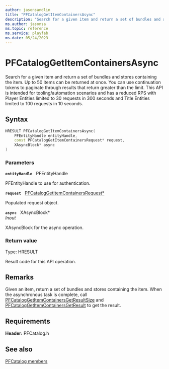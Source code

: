 ```yaml
---
author: jasonsandlin
title: "PFCatalogGetItemContainersAsync"
description: "Search for a given item and return a set of bundles and stores containing the item. Up to 50 items can be returned at once. You can use continuation tokens to paginate through results that return greater than the limit. This API is intended for tooling/automation scenarios and has a reduced RPS with Player Entities limited to 30 requests in 300 seconds and Title Entities limited to 100 requests in 10 seconds."
ms.author: jasonsa
ms.topic: reference
ms.service: playfab
ms.date: 05/24/2023
---
```


# PFCatalogGetItemContainersAsync  

Search for a given item and return a set of bundles and stores containing the item. Up to 50 items can be returned at once. You can use continuation tokens to paginate through results that return greater than the limit. This API is intended for tooling/automation scenarios and has a reduced RPS with Player Entities limited to 30 requests in 300 seconds and Title Entities limited to 100 requests in 10 seconds.  

## Syntax  
  
```cpp
HRESULT PFCatalogGetItemContainersAsync(  
    PFEntityHandle entityHandle,  
    const PFCatalogGetItemContainersRequest* request,  
    XAsyncBlock* async  
)  
```  
  
### Parameters  
  
**`entityHandle`** &nbsp; PFEntityHandle  
  
PFEntityHandle to use for authentication.  
  
**`request`** &nbsp; [PFCatalogGetItemContainersRequest*](../../pfcatalogtypes/structs/pfcataloggetitemcontainersrequest.md)  
  
Populated request object.  
  
**`async`** &nbsp; XAsyncBlock*  
*_Inout_*  
  
XAsyncBlock for the async operation.  
  
  
### Return value
Type: HRESULT
  
Result code for this API operation.
  
## Remarks  
  
Given an item, return a set of bundles and stores containing the item. When the asynchronous task is complete, call [PFCatalogGetItemContainersGetResultSize](pfcataloggetitemcontainersgetresultsize.md) and [PFCatalogGetItemContainersGetResult](pfcataloggetitemcontainersgetresult.md) to get the result.
  
## Requirements  
  
**Header:** PFCatalog.h
  
## See also  
[PFCatalog members](../pfcatalog_members.md)  

  
  
